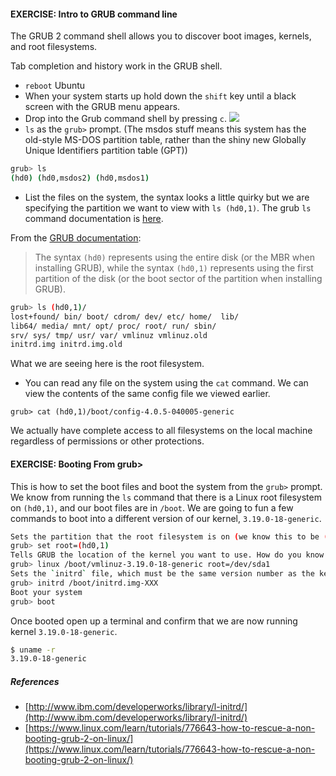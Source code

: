 

#### EXERCISE: Intro to GRUB command line
The GRUB 2 command shell allows you to discover boot images, kernels, and root filesystems.

Tab completion and history work in the GRUB shell.

* `reboot` Ubuntu
* When your system starts up hold down the `shift` key until a black screen with the GRUB menu appears. 
* Drop into the Grub command shell by pressing `c`.
![](http://pix.toile-libre.org/upload/original/1353953772.png)
* `ls` as the `grub>` prompt. (The msdos stuff means this system has the old-style MS-DOS partition table, rather than the shiny new Globally Unique Identifiers partition table (GPT))
```bash
grub> ls
(hd0) (hd0,msdos2) (hd0,msdos1)
```
* List the files on the system, the syntax looks a little quirky but we are specifying the partition we want to view with `ls (hd0,1)`. The grub `ls` command documentation is [here](https://www.gnu.org/software/grub/manual/html_node/ls.html). 

From the [GRUB documentation](https://www.gnu.org/software/grub/manual/html_node/Device-syntax.html#Device-syntax):
> The syntax `(hd0)` represents using the entire disk (or the MBR when installing GRUB), while the syntax `(hd0,1)` represents using the first partition of the disk (or the boot sector of the partition when installing GRUB).
```bash
grub> ls (hd0,1)/
lost+found/ bin/ boot/ cdrom/ dev/ etc/ home/  lib/
lib64/ media/ mnt/ opt/ proc/ root/ run/ sbin/ 
srv/ sys/ tmp/ usr/ var/ vmlinuz vmlinuz.old 
initrd.img initrd.img.old
```

What we are seeing here is the root filesystem. 

* You can read any file on the system using the `cat` command. We can view the contents of the same config file we viewed earlier.
```
grub> cat (hd0,1)/boot/config-4.0.5-040005-generic
```
We actually have complete access to all filesystems on the local machine regardless of permissions or other protections.


#### EXERCISE: Booting From grub>
This is how to set the boot files and boot the system from the `grub>` prompt. We know from running the `ls` command that there is a Linux root filesystem on `(hd0,1)`, and our boot files are in `/boot`. We are going to fun a few commands to boot into a different version of our kernel, `3.19.0-18-generic`. 

```bash
Sets the partition that the root filesystem is on (we know this to be (hd0,1)).
grub> set root=(hd0,1)
Tells GRUB the location of the kernel you want to use. How do you know the correct partition? `hd0,1 = /dev/sda1. hd1,1 = /dev/sdb1. hd3,2 = /dev/sdd2`. 
grub> linux /boot/vmlinuz-3.19.0-18-generic root=/dev/sda1
Sets the `initrd` file, which must be the same version number as the kernel.
grub> initrd /boot/initrd.img-XXX
Boot your system
grub> boot
```

Once booted open up a terminal and confirm that we are now running kernel `3.19.0-18-generic`. 
```bash
$ uname -r
3.19.0-18-generic
```

##### References
* [http://www.ibm.com/developerworks/library/l-initrd/](http://www.ibm.com/developerworks/library/l-initrd/)
* [https://www.linux.com/learn/tutorials/776643-how-to-rescue-a-non-booting-grub-2-on-linux/](https://www.linux.com/learn/tutorials/776643-how-to-rescue-a-non-booting-grub-2-on-linux/)
